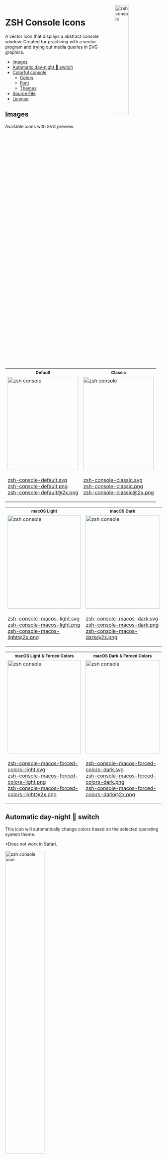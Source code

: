 <img align="right" width="30%" src="zsh-console-auto.svg" alt="zsh console"/>

# ZSH Console Icons

A vector icon that displays a abstract console window. Created for practicing with a vector program and trying out media queries in SVG graphics.

- [Images](#images)
- [Automatic day-night 🌃 switch](#automatic-day-night--switch)
- [Colorful console](#colorful-console)
  - [Colors](#colors)
  - [Font](#font)
  - [Themes](#themes)
- [Source File](#source-file)
- [License](#license)

## Images

Available icons with SVG preview.

<table>
<tr>
<th align="center">
    <small>
        Default
    </small>
</th>
<th align="center">
    <small>
        Classic
    </small>
</th>
</tr>
<tr>
<td>
    <img width="100%" height="300px" src="zsh-console-default.svg" alt="zsh console"/>
</td>
<td>
    <img width="100%" height="300px" src="zsh-console-classic.svg" alt="zsh console"/>
</td>
</tr>
<tr>
<td>

[zsh-console-default.svg](zsh-console-default.svg)<br>
[zsh-console-default.png](zsh-console-default.png)<br>
[zsh-console-default@2x.png](zsh-console-default@2x.png)
</td>
<td>

[zsh-console-classic.svg](zsh-console-classic.svg)<br>
[zsh-console-classic.png](zsh-console-classic.png)<br>
[zsh-console-classic@2x.png](zsh-console-classic@2x.png)
</td>
</tr>
</table>




<table>
<tr>
<th align="center">
    <small>
        macOS Light
    </small>
</th>
<th align="center">
    <small>
        macOS Dark
    </small>
</th>
</tr>
<tr>
<td>
    <img width="100%" height="300px" src="zsh-console-macos-light.svg" alt="zsh console"/>
</td>
<td>
    <img width="100%" height="300px" src="zsh-console-macos-dark.svg" alt="zsh console"/>
</td>
</tr>
<tr>
<td>

[zsh-console-macos-light.svg](zsh-console-macos-light.svg)<br>
[zsh-console-macos-light.png](zsh-console-macos-light.png)<br>
[zsh-console-macos-light@2x.png](zsh-console-macos-light@2x.png)
</td>
<td>

[zsh-console-macos-dark.svg](zsh-console-macos-dark.svg)<br>
[zsh-console-macos-dark.png](zsh-console-macos-dark.png)<br>
[zsh-console-macos-dark@2x.png](zsh-console-macos-dark@2x.png)
</td>
</tr>
</table>




<table>
<tr>
<th align="center">
    <small>
        macOS Light & Forced Colors
    </small>
</th>
<th align="center">
    <small>
        macOS Dark & Forced Colors
    </small>
</th>
</tr>
<tr>
<td>
    <img width="100%" height="300px" src="zsh-console-macos-forced-colors-light.svg" alt="zsh console"/>
</td>
<td>
    <img width="100%" height="300px" src="zsh-console-macos-forced-colors-dark.svg" alt="zsh console"/>
</td>
</tr>
<tr>
<td>

[zsh-console-macos-forced-colors-light.svg](zsh-console-macos-forced-colors-light.svg)<br>
[zsh-console-macos-forced-colors-light.png](zsh-console-macos-forced-colors-light.png)<br>
[zsh-console-macos-forced-colors-light@2x.png](zsh-console-macos-forced-colors-light@2x.png)
</td>
<td>

[zsh-console-macos-forced-colors-dark.svg](zsh-console-macos-forced-colors-dark.svg)<br>
[zsh-console-macos-forced-colors-dark.png](zsh-console-macos-forced-colors-dark.png)<br>
[zsh-console-macos-forced-colors-dark@2x.png](zsh-console-macos-forced-colors-dark@2x.png)
</td>
</tr>
</table>


## Automatic day-night 🌃 switch

This icon will automatically change colors based on the selected operating system theme.

*Does not work in Safari.

<img width="50%" src="zsh-console-auto.svg" alt="zsh console icon"/>

[Show different sizes of this icon](https://patbec.github.io/zsh-console-icons/) or test the color change with the developer tools.

This SVG is manually edited and cannot be found in the artboard.

This icon supports the following media queries:

<table>
<tr>
<th align="center">
    CSS media query
</th>
<th align="center">
    Description
</th>
<th align="center">
    Static preview
</th>
</tr>
<tr>
<td>

`@media (prefers-color-scheme: light)`
</td>
<td>

Bright operating system theme (default)
</td>
<td>

[zsh-console-macos-light.svg](zsh-console-macos-light.svg)
</td>
</tr>
<tr>
<td>

`@media (prefers-color-scheme: dark)`
</td>
<td>

Dark operating system theme
</td>
<td>

[zsh-console-macos-dark.svg](zsh-console-macos-dark.svg)
</td>
</tr>
<tr>
<td>

`@media (forced-colors: active)`
</td>
<td>



High-contrast theme for people with low vision.

The colors used are determined by the browser, see at W3C CSS Color Module Level 4 - [6.2. System Colors](https://www.w3.org/TR/css-color-4/#css-system-colors).
</td>
<td>

[zsh-console-macos-forced-colors-light.svg](zsh-console-macos-forced-colors-light.svg)
</td>
</tr>
<tr>
<td>

`@media (forced-colors: active) and (prefers-color-scheme: dark)`
</td>
<td>

Dark high-contrast theme for people with low vision.

The colors used are determined by the browser, see at W3C CSS Color Module Level 4 - [6.2. System Colors](https://www.w3.org/TR/css-color-4/#css-system-colors).
</td>
<td>

[zsh-console-macos-forced-colors-dark.svg](zsh-console-macos-forced-colors-dark.svg)
</td>
</tr>
</table>

The file [index.html](index.html) contains an example for the embedding of this SVG graphic.

## Colorful console

My console, recreated as a vector graphic. The font of the SVG is exported as a curve, use the [source file](#source-file) to edit the text.

<img width="100%" src="zsh-console.svg" alt="zsh console">

### Colors

Used text ansi-colors in the terminal.

```
colors: {
    black:          '#000000',
    red:            '#C51E14',
    green:          '#1DC121',
    yellow:         '#C7C329',
    blue:           '#774CFF',
    magenta:        '#C839C5',
    cyan:           '#20C5C6',
    white:          '#C7C7C7',
    lightBlack:     '#686868',
    lightRed:       '#FF5430',
    lightGreen:     '#3FF12F',
    lightYellow:    '#F1F01F',
    lightBlue:      '#DA97FF',
    lightMagenta:   '#FF54FF',
    lightCyan:      '#01E5E6',
    lightWhite:     '#FFFFFF',
    limeGreen:      '#32CD32',
    lightCoral:     '#F08080',
}
```

Used foreground and background colors in the terminal.

```
foregroundColor: '#fff',
backgroundColor: '#282B34',
```

Used special colors in the terminal.

```
selectionColor: 'rgba(248,28,229,0.3)',
cursorColor: '#929292',
cursorAccentColor: '#000'
```

### Font

The font used is `Fira Code` with text size `18px`.

Fira Code is an open monospaced font with programming ligatures by Nikita Prokopov.
[(Download the font)](https://github.com/tonsky/FiraCode#download--install)

### Themes

Here you can find preconfigured terminal profiles, which contain the color and font settings.

Theme for the [hyper.is](https://hyper.is) terminal app:<br>
[.hyper.js](/packages/themes/.hyper.js)

Theme for the default macos terminal:<br>
[Colorful.terminal](/packages/themes/Colorful.terminal)

> There is no profile export function in the Gnome terminal.

The components used in this image are [exa](https://the.exa.website) as `ls` alternative and the [zsh shell](https://zsh.sourceforge.io) with the extensions [syntax-highlighting](https://github.com/zsh-users/zsh-syntax-highlighting), [autosuggestions](https://github.com/zsh-users/zsh-autosuggestions) and a custom `PROMT=` string. [Example installation with Ansible](https://github.com/patbec/ansible-role-zsh#sample-5).

## Source File

The original file for editing can be found here [zsh-console-artboard.afdesign](zsh-console-artboard.afdesign). This can be opened with Affinity Designer or Affinity Photo. Use this file [zsh-console-artboard.svg](zsh-console-artboard.svg) to edit with another vector program.

The font is stored in the `packages` folder under `zsh-console-artboard.afpackage`.

[Artboards preview](https://user-images.githubusercontent.com/29308797/166165423-faac0fd3-5778-4997-986f-08c738329c2c.png)<br>
[Slices preview](https://user-images.githubusercontent.com/29308797/166165420-12fbc64b-6bf1-43c1-b09d-836da15267ae.png)

Each icon is assigned to a drawing area, for <b>automatic export</b> of all icons as SVG and PNG click:<br>
`Export Persona -> Export Slices`

## License

This project is licensed under MIT - See the [LICENSE](LICENSE) file for more information.

---

&uarr; [Back to top](#zsh-console-icons)
